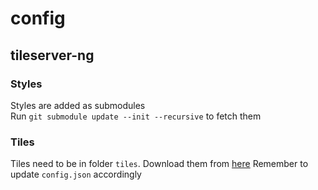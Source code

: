 # config

## tileserver-ng
### Styles
Styles are added as submodules  
Run `git submodule update --init --recursive` to fetch them
### Tiles
Tiles need to be in folder `tiles`.
Download them from [here](https://data.maptiler.com/downloads/planet/)
Remember to update `config.json` accordingly
